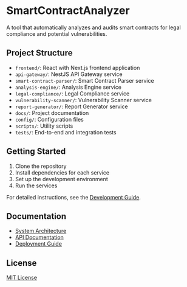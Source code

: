 # SmartContractAnalyzer

A tool that automatically analyzes and audits smart contracts for legal compliance and potential vulnerabilities.

## Project Structure

- `frontend/`: React with Next.js frontend application
- `api-gateway/`: NestJS API Gateway service
- `smart-contract-parser/`: Smart Contract Parser service
- `analysis-engine/`: Analysis Engine service
- `legal-compliance/`: Legal Compliance service
- `vulnerability-scanner/`: Vulnerability Scanner service
- `report-generator/`: Report Generator service
- `docs/`: Project documentation
- `config/`: Configuration files
- `scripts/`: Utility scripts
- `tests/`: End-to-end and integration tests

## Getting Started

1. Clone the repository
2. Install dependencies for each service
3. Set up the development environment
4. Run the services

For detailed instructions, see the [Development Guide](docs/development-guide.md).

## Documentation

- [System Architecture](docs/system-architecture.md)
- [API Documentation](docs/api-documentation.md)
- [Deployment Guide](docs/deployment-guide.md)

## License

[MIT License](LICENSE)
